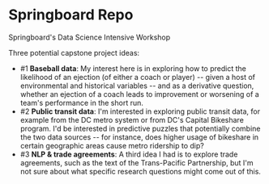 # Springboard Repo
Springboard's Data Science Intensive Workshop

Three potential capstone project ideas:

* #1 **Baseball data**: My interest here is in exploring how to predict the likelihood of an ejection (of either a coach or player) -- given a host of environmental and historical variables -- and as a derivative question, whether an ejection of a coach leads to  improvement or worsening of a team's performance in the short run. 
* #2 **Public transit data**: I'm interested in exploring public transit data, for example from the DC metro system or from DC's Capital Bikeshare program. I'd be interested in predictive puzzles that potentially combine the two data sources -- for instance, does higher usage of bikeshare in certain geographic areas cause metro ridership to dip?
* #3 **NLP & trade agreements**: A third idea I had is to explore trade agreements, such as the text of the Trans-Pacific Partnership, but I'm not sure about what specific research questions might come out of this. 
